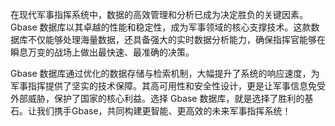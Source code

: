 在现代军事指挥系统中，数据的高效管理和分析已成为决定胜负的关键因素。Gbase 数据库以其卓越的性能和稳定性，成为军事领域的核心支撑技术。这款数据库不仅能够处理海量数据，还具备强大的实时数据分析能力，确保指挥官能够在瞬息万变的战场上做出最快速、最准确的决策。

Gbase 数据库通过优化的数据存储与检索机制，大幅提升了系统的响应速度，为军事指挥提供了坚实的技术保障。其高可用性和安全性设计，更是让军事信息免受外部威胁，保护了国家的核心利益。选择 Gbase 数据库，就是选择了胜利的基石。让我们携手Gbase，共同构建更智能、更高效的未来军事指挥系统！